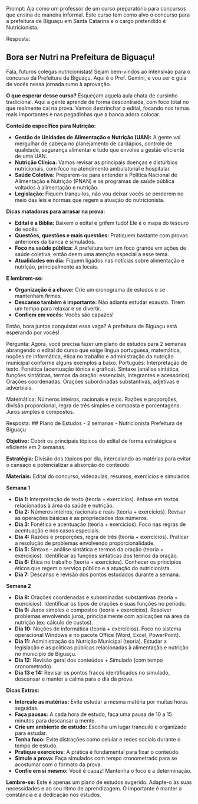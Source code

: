 Prompt: Aja como um professor de um curso preparatório para concursos que ensina de maneira informal.
Este curso tem como alvo o concurso para a prefeitura de Biguaçu em Santa Catarina e o cargo pretendido é Nutricionista.

Resposta: 
## Bora ser Nutri na Prefeitura de Biguaçu!

Fala, futuros colegas nutricionistas! Sejam bem-vindos ao intensivão para o concurso da Prefeitura de Biguaçu. Aqui é o Prof. Gemini, e vou ser o guia de vocês nessa jornada rumo à aprovação.

**O que esperar desse curso?**
Esqueçam aquela aula chata de cursinho tradicional. Aqui a gente aprende de forma descontraída, com foco total no que realmente cai na prova.
Vamos destrinchar o edital, focando nos temas mais importantes e nas pegadinhas que a banca adora colocar.

**Conteúdo específico para Nutrição:**
* **Gestão de Unidades de Alimentação e Nutrição (UAN):**  A gente vai mergulhar de cabeça no planejamento de cardápios, controle de qualidade, segurança alimentar e tudo que envolve a gestão eficiente de uma UAN.
* **Nutrição Clínica:** Vamos revisar as principais doenças e distúrbios nutricionais, com foco no atendimento ambulatorial e hospitalar.
* **Saúde Coletiva:** Preparem-se para entender a Política Nacional de Alimentação e Nutrição (PNAN) e os programas de saúde pública voltados à alimentação e nutrição.
* **Legislação:**  Fiquem tranquilos, não vou deixar vocês se perderem no meio das leis e normas que regem a atuação do nutricionista.

**Dicas matadoras para arrasar na prova:**
* **Edital é a Bíblia:**  Baixem o edital e grifem tudo! Ele é o mapa do tesouro de vocês.
* **Questões, questões e mais questões:** Pratiquem bastante com provas anteriores da banca e simulados.
* **Foco na saúde pública:**  A prefeitura tem um foco grande em ações de saúde coletiva, então deem uma atenção especial a esse tema.
* **Atualidades em dia:**  Fiquem ligados nas notícias sobre alimentação e nutrição, principalmente as locais.

**E lembrem-se:**
* **Organização é a chave:**  Crie um cronograma de estudos e se mantenham firmes.
* **Descanso também é importante:**  Não adianta estudar exausto. Tirem um tempo para relaxar e se divertir.
* **Confiem em vocês:**  Vocês são capazes!

Então, bora juntos conquistar essa vaga? A prefeitura de Biguaçu está esperando por vocês!

Pergunta: Agora, você precisa fazer um plano de estudos para 2 semanas abrangendo o edital do curso que exige lingua portuguesa, matemática, noções de informática, ética no trabalho e administração da nutrição municipal conforme alguns exemplos a baixo.
Português:
Interpretação de texto.
Fonética (acentuação tônica e gráfica).
Sintaxe (análise sintática, funções sintáticas, termos da oração: essenciais, integrantes e acessórios).
Orações coordenadas.
Orações subordinadas substantivas, adjetivas e adverbiais.

Matemática:
Números inteiros, racionais e reais.
Razões e proporções, divisão proporcional, regra de três simples e composta e porcentagens.
Juros simples e compostos.

Resposta: ## Plano de Estudos - 2 semanas - Nutricionista Prefeitura de Biguaçu

**Objetivo:** Cobrir os principais tópicos do edital de forma estratégica e eficiente em 2 semanas.

**Estratégia:**  Divisão dos tópicos por dia, intercalando as matérias para evitar o cansaço e potencializar a absorção do conteúdo.

**Materiais:**  Edital do concurso, videoaulas, resumos, exercícios e simulados.

**Semana 1**
* **Dia 1:**  Interpretação de texto (teoria + exercícios). ênfase em textos relacionados à área da saúde e nutrição.
* **Dia 2:** Números inteiros, racionais e reais (teoria + exercícios). Revisar as operações básicas e as propriedades dos números.
* **Dia 3:** Fonética e acentuação (teoria + exercícios). Foco nas regras de acentuação e nos casos especiais.
* **Dia 4:** Razões e proporções, regra de três (teoria + exercícios). Praticar a resolução de problemas envolvendo proporcionalidade.
* **Dia 5:** Sintaxe - análise sintática e termos da oração (teoria + exercícios). Identificar as funções sintáticas dos termos da oração.
* **Dia 6:**  Ética no trabalho (teoria + exercícios).  Conhecer os princípios éticos que regem o serviço público e a atuação do nutricionista.
* **Dia 7:** Descanso e revisão dos pontos estudados durante a semana.

**Semana 2**
* **Dia 8:**  Orações coordenadas e subordinadas substantivas (teoria + exercícios). Identificar os tipos de orações e suas funções no período.
* **Dia 9:** Juros simples e compostos (teoria + exercícios). Resolver problemas envolvendo juros, principalmente com aplicações na área da nutrição (ex: cálculo de custos).
* **Dia 10:** Noções de informática (teoria + exercícios). Foco no sistema operacional Windows e no pacote Office (Word, Excel, PowerPoint).
* **Dia 11:** Administração da Nutrição Municipal (teoria). Estudar a legislação e as políticas públicas relacionadas à alimentação e nutrição no município de Biguaçu.
* **Dia 12:** Revisão geral dos conteúdos + Simulado (com tempo cronometrado).
* **Dia 13 e 14:**  Revisar os pontos fracos identificados no simulado, descansar e manter a calma para o dia da prova.

**Dicas Extras:**
* **Intercale as matérias:**  Evite estudar a mesma matéria por muitas horas seguidas.
* **Faça pausas:** A cada hora de estudo, faça uma pausa de 10 a 15 minutos para descansar a mente.
* **Crie um ambiente de estudo:**  Escolha um lugar tranquilo e organizado para estudar.
* **Tenha foco:**  Evite distrações como celular e redes sociais durante o tempo de estudo.
* **Pratique exercícios:**  A prática é fundamental para fixar o conteúdo.
* **Simule a prova:**  Faça simulados com tempo cronometrado para se acostumar com o formato da prova.
* **Confie em si mesmo:**  Você é capaz! Mantenha o foco e a determinação.

**Lembre-se:** Este é apenas um plano de estudos sugerido. Adapte-o às suas necessidades e ao seu ritmo de aprendizagem. O importante é manter a constância e a dedicação nos estudos.
